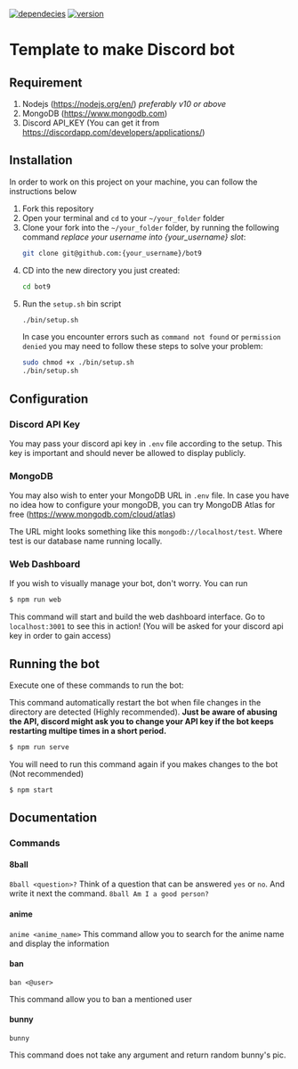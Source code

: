 [![dependecies](https://img.shields.io/david/polowis/bot9?style=plastic)](/package.json) [![version](https://img.shields.io/github/package-json/v/polowis/bot9?style=plastic)](/package.json)


# Template to make Discord bot

## Requirement

1. Nodejs (https://nodejs.org/en/) *preferably v10 or above*
2. MongoDB (https://www.mongodb.com)
3. Discord API_KEY (You can get it from https://discordapp.com/developers/applications/)


## Installation

In order to work on this project on your machine, you can follow the instructions below

1. Fork this repository 
2. Open your terminal and `cd` to your `~/your_folder` folder
3. Clone your fork into the `~/your_folder` folder, by running the following command *replace your username into {your_username} slot*:
    ```bash
    git clone git@github.com:{your_username}/bot9 
    ```
4. CD into the new directory you just created:
    ```bash
    cd bot9
    ```
5. Run the `setup.sh` bin script
    ```bash
    ./bin/setup.sh
    ```
    In case you encounter errors such as `command not found` or `permission denied` you may need to follow these steps to solve your problem:
    ```bash
    sudo chmod +x ./bin/setup.sh
    ./bin/setup.sh
    ```


## Configuration

### Discord API Key
You may pass your discord api key in `.env` file according to the setup. This key is important and should never be allowed to display publicly. 

### MongoDB
You may also wish to enter your MongoDB URL in `.env` file. In case you have no idea how to configure your mongoDB, you can try MongoDB Atlas for free (https://www.mongodb.com/cloud/atlas)

The URL might looks something like this `mongodb://localhost/test`. Where test is our database name running locally. 

### Web Dashboard

If you wish to visually manage your bot, don't worry. You can run 
``` bash
$ npm run web
```

This command will start and build the web dashboard interface. Go to `localhost:3001` to see this in action! (You will be asked for your discord api key in order to gain access)

## Running the bot
Execute one of these commands to run the bot:

This command automatically restart the bot when file changes in the directory are detected (Highly recommended). **Just be aware of abusing the API, discord might ask you to change your API key if the bot keeps restarting multipe times in a short period.**

```bash
$ npm run serve
```

You will need to run this command again if you makes changes to the bot (Not recommended)

```bash
$ npm start
```

## Documentation

### Commands

#### 8ball 

```8ball <question>?```
Think of a question that can be answered `yes` or `no`. And write it next the command. `8ball Am I a good person?`
 
#### anime

```anime <anime_name>```
This command allow you to search for the anime name and display the information

#### ban
```ban <@user>```

This command allow you to ban a mentioned user

#### bunny
```bunny```

This command does not take any argument and return random bunny's pic. 



